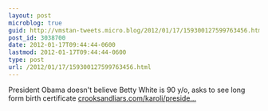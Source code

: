 ```yaml
---
layout: post
microblog: true
guid: http://vmstan-tweets.micro.blog/2012/01/17/159300127599763456.html
post_id: 3038700
date: 2012-01-17T09:44:44-0600
lastmod: 2012-01-17T09:44:44-0600
type: post
url: /2012/01/17/159300127599763456.html
---
```

President Obama doesn't believe Betty White is 90 y/o, asks to see long form birth certificate <a href="http://crooksandliars.com/karoli/president-obama-sends-betty-white-90th-birt">crooksandliars.com/karoli/preside…</a>
